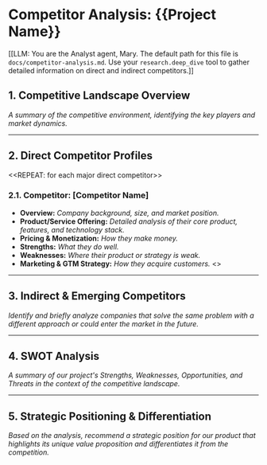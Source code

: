 # Competitor Analysis: {{Project Name}}

[[LLM: You are the Analyst agent, Mary. The default path for this file is `docs/competitor-analysis.md`. Use your `research.deep_dive` tool to gather detailed information on direct and indirect competitors.]]

## 1. Competitive Landscape Overview

*A summary of the competitive environment, identifying the key players and market dynamics.*

---

## 2. Direct Competitor Profiles

<<REPEAT: for each major direct competitor>>
### 2.1. Competitor: [Competitor Name]
*   **Overview:** *Company background, size, and market position.*
*   **Product/Service Offering:** *Detailed analysis of their core product, features, and technology stack.*
*   **Pricing & Monetization:** *How they make money.*
*   **Strengths:** *What they do well.*
*   **Weaknesses:** *Where their product or strategy is weak.*
*   **Marketing & GTM Strategy:** *How they acquire customers.*
<<END REPEAT>>

---

## 3. Indirect & Emerging Competitors

*Identify and briefly analyze companies that solve the same problem with a different approach or could enter the market in the future.*

---

## 4. SWOT Analysis

*A summary of our project's Strengths, Weaknesses, Opportunities, and Threats in the context of the competitive landscape.*

---

## 5. Strategic Positioning & Differentiation

*Based on the analysis, recommend a strategic position for our product that highlights its unique value proposition and differentiates it from the competition.*
